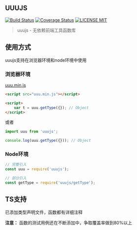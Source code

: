 ## UUUJS

[![Build Status](https://travis-ci.org/wmui/uuujs.svg?branch=master)](https://travis-ci.org/wmui/uuujs)
[![Coverage Status](https://coveralls.io/repos/github/wmui/uuujs/badge.svg?branch=master)](https://coveralls.io/github/wmui/uuujs?branch=master)
[![LICENSE MIT](https://img.shields.io/npm/l/uuujs.svg)](https://www.npmjs.com/package/uuujs)

> uuujs - 无依赖前端工具函数库

## 使用方式

uuujs支持在浏览器环境和node环境中使用

### 浏览器环境

[uuu.min.js](https://github.com/wmui/uuujs/blob/master/dist/uuu.min.js)

```html
<script src="uuu.min.js"></script>

<script>
    var t = uuu.getType({}); // Object
</script>
```

或者

```js
import uuu from 'uuujs';

console.log(uuu.getType({})); // Object
```

### Node环境

```js
// 完整引入
const uuu = require('uuujs');

// 部分引入
const getType = require('uuujs/getType');
```

## TS支持

已添加类型声明文件，函数都有详细注释

**注意：** 函数的测试用例还在不断添加中，争取覆盖率做到80%以上
